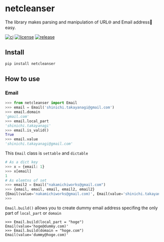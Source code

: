 # netcleanser

The library makes parsing and manipulation of URL🌐 and Email address📧 easy.

[![ci](https://github.com/y-bar/netcleanser/actions/workflows/ci.yml/badge.svg)](https://github.com/y-bar/netcleanser/actions/workflows/ci.yml)
[![license](https://img.shields.io/github/license/y-bar/netcleanser.svg)](https://github.com/y-bar/netcleanser/blob/master/LICENSE)
[![release](https://img.shields.io/github/release/y-bar/netcleanser.svg)](https://github.com/y-bar/netcleanser/releases/latest)


## Install

```bash
pip install netcleanser
```

## How to use

### Email 

```python
>>> from netcleanser import Email
>>> email = Email('shinichi.takayanagi@gmail.com')
>>> email.domain
'gmail.com'
>>> email.local_part
'shinichi.takayanagi'
>>> email.is_valid()
True
>>> email.value
'shinichi.takayanagi@gmail.com'
```

This `Email` class is `settable` and `dictable`
```python
# As a dict key
>>> x = {email: 1}
>>> x[email]
1
# As elemtns of set
>>> email2 = Email("nakamichiworks@gmail.com")
>>> {email, email, email, email2, email2}
{Email(value='nakamichiworks@gmail.com)', Email(value='shinichi.takayanagi@gmail.com)'}
>>> 
```

`Email.build()` allows you to create dummy email address specifing the only part of `local_part` or `domain`
```pyhon
>>> Email.build(local_part = "hoge")
Email(value='hoge@dummy.com)'
>>> Email.build(domain = "hoge.com")
Email(value='dummy@hoge.com)'
```